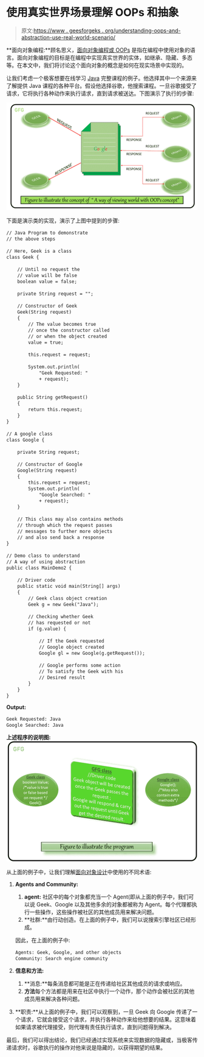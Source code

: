 # 使用真实世界场景理解 OOPs 和抽象

> 原文:[https://www . geesforgeks . org/understanding-oops-and-abstraction-use-real-world-scenario/](https://www.geeksforgeeks.org/understanding-oops-and-abstraction-using-real-world-scenario/)

**面向对象编程:**顾名思义，[面向对象编程或 OOPs](https://www.geeksforgeeks.org/object-oriented-programming-oops-concept-in-java/) 是指在编程中使用对象的语言。面向对象编程的目标是在编程中实现真实世界的实体，如继承、隐藏、多态等。在本文中，我们将讨论这个面向对象的概念是如何在现实场景中实现的。

让我们考虑一个极客想要在线学习 [Java](https://www.geeksforgeeks.org/java/) 完整课程的例子。他选择其中一个来源来了解提供 Java 课程的各种平台。假设他选择谷歌，他搜索课程。一旦谷歌接受了请求，它将执行各种动作来执行请求，直到请求被送达。下图演示了执行的步骤:

[![A way of viewing world with OOPs concept](img/c2ea43d83c18fc8cfd68f6a992d74416.png)](https://media.geeksforgeeks.org/wp-content/uploads/20200509213119/A-way-of-viewing-world-with-OOPs-concept.png)

下面是演示类的实现，演示了上图中提到的步骤:

```
// Java Program to demonstrate
// the above steps

// Here, Geek is a class
class Geek {

    // Until no request the
    // value will be false
    boolean value = false;

    private String request = "";

    // Constructor of Geek
    Geek(String request)
    {
        // The value becomes true
        // once the constructor called
        // or when the object created
        value = true;

        this.request = request;

        System.out.println(
            "Geek Requested: "
            + request);
    }

    public String getRequest()
    {
        return this.request;
    }
}

// A google class
class Google {

    private String request;

    // Constructor of Google
    Google(String request)
    {
        this.request = request;
        System.out.println(
            "Google Searched: "
            + request);
    }

    // This class may also contains methods
    // through which the request passes
    // messages to further more objects
    // and also send back a response
}

// Demo class to understand
// A way of using abstraction
public class MainDemo2 {

    // Driver code
    public static void main(String[] args)
    {
        // Geek class object creation
        Geek g = new Geek("Java");

        // Checking whether Geek
        // has requested or not
        if (g.value) {

            // If the Geek requested
            // Google object created
            Google gl = new Google(g.getRequest());

            // Google performs some action
            // To satisfy the Geek with his
            // Desired result
        }
    }
}
```

**Output:**

```
Geek Requested: Java
Google Searched: Java

```

**上述程序的说明图:**
[![Program](img/406e802738c18ef1b42264e0df8217d0.png)](https://media.geeksforgeeks.org/wp-content/uploads/20200509220432/Program3.png)

从上面的例子中，让我们理解[面向对象设计](https://www.geeksforgeeks.org/oops-object-oriented-design/)中使用的不同术语:

1.  **Agents and Community:**
    1.  **agent:** 社区中的每个对象都充当一个 Agent(即从上面的例子中，我们可以说 Geek、Google 以及其他多余的对象都被称为 Agent。每个代理都执行一些操作，这些操作被社区的其他成员用来解决问题。
    2.  **社群:**由行动创造。在上面的例子中，我们可以说搜索引擎社区已经形成。

    因此，在上面的例子中:

    ```
    Agents: Geek, Google, and other objects
    Community: Search engine community

    ```

2.  **信息和方法:**
    1.  **消息:**每条消息都可能是正在传递给社区其他成员的请求或响应。
    2.  **方法**每个方法都是用来在社区中执行一个动作，那个动作会被社区的其他成员用来解决各种问题。
3.  **职责:**从上面的例子中，我们可以观察到，一旦 Geek 向 Google 传递了一个请求，它就会接受这个请求，并执行各种动作来给他想要的结果。这意味着如果请求被代理接受，则代理有责任执行请求，直到问题得到解决。

最后，我们可以得出结论，我们已经通过实现系统来实现数据的隐藏或，当极客传递请求时，谷歌执行的操作对他来说是隐藏的，以获得期望的结果。